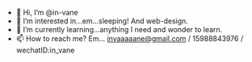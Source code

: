 - 👋 Hi, I’m @in-vane
- 👀 I’m interested in...em...sleeping! And web-design.
- 🌱 I’m currently learning...anything I need and wonder to learn.
- 📫 How to reach me? Em... invaaaaane@gmail.com / 15988843976 / wechatID:in_vane

<!---
in-vane/in-vane is a ✨ special ✨ repository because its `README.md` (this file) appears on your GitHub profile.
You can click the Preview link to take a look at your changes.
--->
